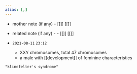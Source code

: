 ```yaml
---
alias: [,]
---
```

- mother note (if any)
		- [[]] [[]]
- related note (if any) -
		- [[]] [[]]


- `2021-08-11`  `23:12`
	- XXY chromosomes, total 47 chromosomes
	- a male with [[development]] of feminine characteristics

```query
"klinefelter's syndrome"
```
